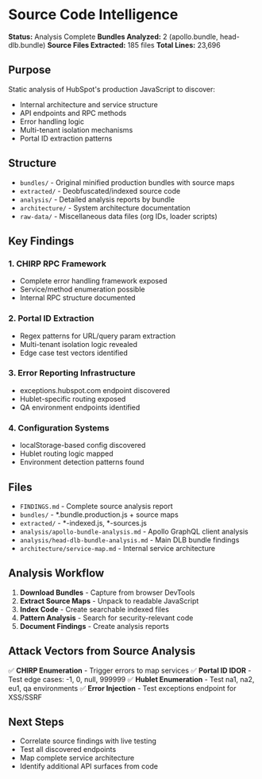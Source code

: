 # Source Code Intelligence

**Status:** Analysis Complete
**Bundles Analyzed:** 2 (apollo.bundle, head-dlb.bundle)
**Source Files Extracted:** 185 files
**Total Lines:** 23,696

## Purpose

Static analysis of HubSpot's production JavaScript to discover:
- Internal architecture and service structure
- API endpoints and RPC methods
- Error handling logic
- Multi-tenant isolation mechanisms
- Portal ID extraction patterns

## Structure

- `bundles/` - Original minified production bundles with source maps
- `extracted/` - Deobfuscated/indexed source code
- `analysis/` - Detailed analysis reports by bundle
- `architecture/` - System architecture documentation
- `raw-data/` - Miscellaneous data files (org IDs, loader scripts)

## Key Findings

### 1. CHIRP RPC Framework
- Complete error handling framework exposed
- Service/method enumeration possible
- Internal RPC structure documented

### 2. Portal ID Extraction
- Regex patterns for URL/query param extraction
- Multi-tenant isolation logic revealed
- Edge case test vectors identified

### 3. Error Reporting Infrastructure
- exceptions.hubspot.com endpoint discovered
- Hublet-specific routing exposed
- QA environment endpoints identified

### 4. Configuration Systems
- localStorage-based config discovered
- Hublet routing logic mapped
- Environment detection patterns found

## Files

- `FINDINGS.md` - Complete source analysis report
- `bundles/` - *.bundle.production.js + source maps
- `extracted/` - *-indexed.js, *-sources.js
- `analysis/apollo-bundle-analysis.md` - Apollo GraphQL client analysis
- `analysis/head-dlb-bundle-analysis.md` - Main DLB bundle findings
- `architecture/service-map.md` - Internal service architecture

## Analysis Workflow

1. **Download Bundles** - Capture from browser DevTools
2. **Extract Source Maps** - Unpack to readable JavaScript
3. **Index Code** - Create searchable indexed files
4. **Pattern Analysis** - Search for security-relevant code
5. **Document Findings** - Create analysis reports

## Attack Vectors from Source Analysis

✅ **CHIRP Enumeration** - Trigger errors to map services
✅ **Portal ID IDOR** - Test edge cases: -1, 0, null, 999999
✅ **Hublet Enumeration** - Test na1, na2, eu1, qa environments
✅ **Error Injection** - Test exceptions endpoint for XSS/SSRF

## Next Steps

- Correlate source findings with live testing
- Test all discovered endpoints
- Map complete service architecture
- Identify additional API surfaces from code
